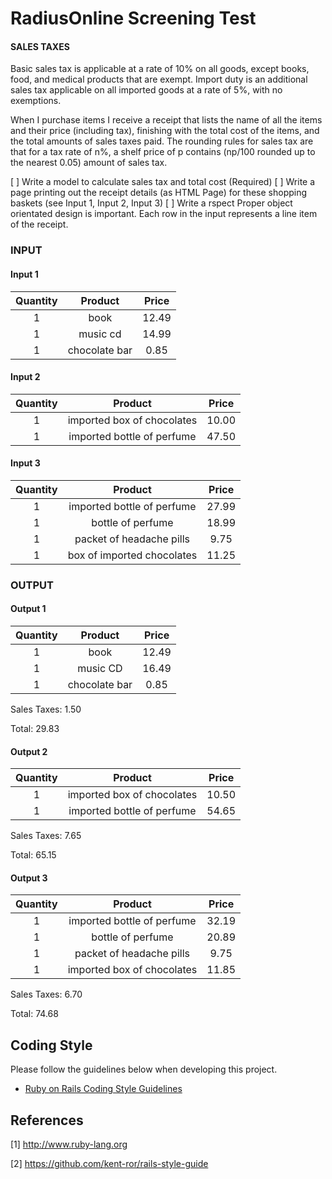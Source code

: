 # RadiusOnline Screening Test

#### SALES TAXES

Basic sales tax is applicable at a rate of 10% on all goods, except books, food, and medical products that are exempt. Import duty is an additional sales tax applicable on all imported goods at a rate of 5%, with no exemptions.

When I purchase items I receive a receipt that lists the name of all the items and their price (including tax), finishing with the total cost of the items, and the total amounts of sales taxes paid. The rounding rules for sales tax are that for a tax rate of n%, a shelf price of p contains (np/100 rounded up to the nearest 0.05) amount of sales tax.

[ ] Write a model to calculate sales tax and total cost (Required)
[ ] Write a page printing out the receipt details (as HTML Page) for these shopping baskets (see Input 1, Input 2, Input 3)
[ ] Write a rspect
Proper object orientated design is important. Each row in the input represents a line item of the receipt.


### INPUT

#### Input 1
Quantity | Product | Price
:------: | :-----: | :----:
1 | book | 12.49
1 | music cd | 14.99
1 | chocolate bar | 0.85

#### Input 2
Quantity | Product | Price
:------: | :-----: | :----:
1 | imported box of chocolates | 10.00
1 | imported bottle of perfume | 47.50

#### Input 3
Quantity | Product | Price
:------: | :-----: | :----:
1 | imported bottle of perfume | 27.99
1 | bottle of perfume | 18.99
1 | packet of headache pills | 9.75
1 | box of imported chocolates | 11.25

### OUTPUT

#### Output 1
Quantity | Product | Price
:------: | :-----: | :----:
1 | book | 12.49
1 | music CD | 16.49
1 | chocolate bar | 0.85

Sales Taxes: 1.50

Total: 29.83

#### Output 2
Quantity | Product | Price
:------: | :-----: | :----:
1 | imported box of chocolates | 10.50
1 | imported bottle of perfume | 54.65

Sales Taxes: 7.65

Total: 65.15

#### Output 3
Quantity | Product | Price
:------: | :-----: | :----:
1 | imported bottle of perfume | 32.19
1 | bottle of perfume | 20.89
1 | packet of headache pills | 9.75
1 | imported box of chocolates | 11.85

Sales Taxes: 6.70

Total: 74.68

## Coding Style
Please follow the guidelines below when developing this project.

- [Ruby on Rails Coding Style Guidelines](https://github.com/kent-ror/rails-style-guide)

## References

[1] http://www.ruby-lang.org

[2] https://github.com/kent-ror/rails-style-guide